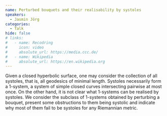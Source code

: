 ```yaml
---
name: Perturbed bouquets and their realisability by systoles
speakers:
  - Jasmin Jörg
categories:
  - Talk
hide: false
# links:
#   - name: Recodring
#     icon: video
#     absolute_url: https://media.ccc.de/
#   - name: Wikipedia
#     absolute_url: https://en.wikipedia.org
---
```


Given a closed hyperbolic surface, one may consider the collection of all systoles, that is, all geodesics of minimal length. Systoles necessarily form a 1-system, a system of simple closed curves intersecting pairwise at most once. On the other hand, it is not clear what 1-systems can be realised by systoles. We consider the subclass of 1-systems obtained by perturbing a bouquet, present some obstructions to them being systolic and indicate why most of them fail to be systoles for any Riemannian metric.
